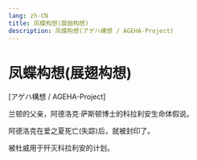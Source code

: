 ```yaml
---
lang: zh-CN
title: 凤蝶构想(展翅构想)
description: 凤蝶构想(アゲハ構想 / AGEHA-Project)
---
```


# 凤蝶构想(展翅构想)

[アゲハ構想 / AGEHA-Project]

<AcgImage src="/imgs/settings/AGEHA-Project.jpg" title="凤蝶构想" width="200px" />

兰顿的父亲，阿德洛克·萨斯顿博士的科拉利安生命体假说。

阿德洛克在爱之夏死亡(失踪)后，就被封印了。

被杜威用于歼灭科拉利安的计划。

<div style="height: 50px;"></div>
